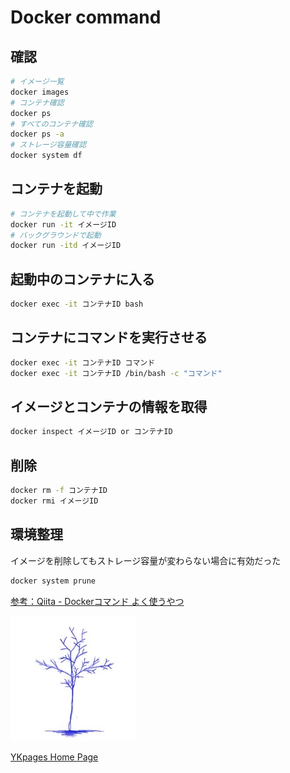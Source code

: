 # Docker command

## 確認

```sh
# イメージ一覧
docker images
# コンテナ確認
docker ps
# すべてのコンテナ確認
docker ps -a
# ストレージ容量確認
docker system df
```

## コンテナを起動

```sh
# コンテナを起動して中で作業
docker run -it イメージID
# バックグラウンドで起動
docker run -itd イメージID
```

## 起動中のコンテナに入る

```sh
docker exec -it コンテナID bash
```

## コンテナにコマンドを実行させる

```sh
docker exec -it コンテナID コマンド
docker exec -it コンテナID /bin/bash -c "コマンド"
```

## イメージとコンテナの情報を取得

```sh
docker inspect イメージID or コンテナID
```

## 削除

```sh
docker rm -f コンテナID
docker rmi イメージID
```

## 環境整理
イメージを削除してもストレージ容量が変わらない場合に有効だった
```sh
docker system prune
```

[参考：Qiita - Dockerコマンド よく使うやつ](https://qiita.com/Esfahan/items/52141a2ad741933d7d4c)

![](../../images/BlueTreeIcon_200x200.jpg)

[YKpages Home Page](https://yusukekato.github.io/)
